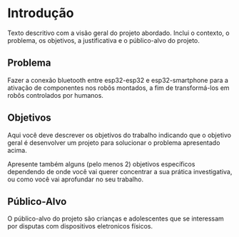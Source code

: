 # Introdução

Texto descritivo com a visão geral do projeto abordado. Inclui o contexto, o problema, os objetivos, a justificativa e o público-alvo do projeto.

## Problema

Fazer a conexão bluetooth entre esp32-esp32 e esp32-smartphone para a ativação de componentes nos robôs montados, a fim de transformá-los em robôs controlados por humanos.

## Objetivos

Aqui você deve descrever os objetivos do trabalho indicando que o objetivo geral é desenvolver um projeto para solucionar o problema apresentado acima. 

Apresente também alguns (pelo menos 2) objetivos específicos dependendo de onde você vai querer concentrar a sua prática investigativa, ou como você vai aprofundar no seu trabalho.
 
## Público-Alvo

O público-alvo do projeto são crianças e adolescentes que se interessam por disputas com dispositivos eletronicos físicos.
